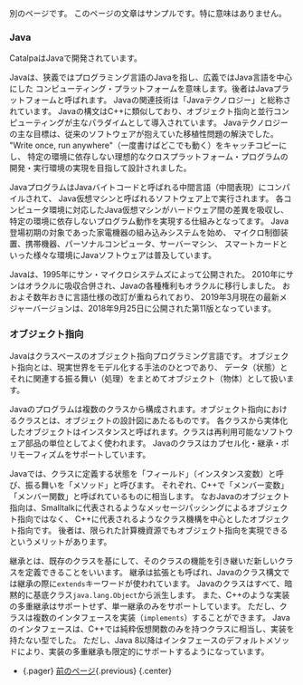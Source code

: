 別のページです。
このページの文章はサンプルです。特に意味はありません。

### Java

CatalpaはJavaで開発されています。

Javaは、狭義ではプログラミング言語のJavaを指し、広義ではJava言語を中心にした
コンピューティング・プラットフォームを意味します。後者はJavaプラットフォームと呼ばれます。
Javaの関連技術は「Javaテクノロジー」と総称されています。
Javaの構文はC++に類似しており、オブジェクト指向と並行コンピューティングが主なパラダイムとして導入されています。
Javaテクノロジーの主な目標は、従来のソフトウェアが抱えていた移植性問題の解決でした。
"Write once, run anywhere"（一度書けばどこでも動く）をキャッチコピーにし、
特定の環境に依存しない理想的なクロスプラットフォーム・プログラムの開発・実行環境の実現を目指して設計されました。

JavaプログラムはJavaバイトコードと呼ばれる中間言語（中間表現）にコンパイルされて、
Java仮想マシンと呼ばれるソフトウェア上で実行されます。
各コンピュータ環境に対応したJava仮想マシンがハードウェア間の差異を吸収し、
特定の環境に依存しないプログラム動作を実現する仕組みとなってます。
Java登場初期の対象であった家電機器の組み込みシステムを始め、
マイクロ制御装置、携帯機器、パーソナルコンピュータ、サーバーマシン、
スマートカードといった様々な環境にJavaソフトウェアは普及しています。

Javaは、1995年にサン・マイクロシステムズによって公開された。
2010年にサンはオラクルに吸収合併され、Javaの各種権利もオラクルに移行しました。
おおよそ数年おきに言語仕様の改訂が重ねられており、
2019年3月現在の最新メジャーバージョンは、2018年9月25日に公開された第11版となっています。

### オブジェクト指向

Javaはクラスベースのオブジェクト指向プログラミング言語です。
オブジェクト指向とは、現実世界をモデル化する手法のひとつであり、
データ（状態）とそれに関連する振る舞い（処理）をまとめてオブジェクト（物体）として扱います。

Javaのプログラムは複数のクラスから構成されます。オブジェクト指向におけるクラスとは、オブジェクトの設計図にあたるものです。
各クラスから実体化したオブジェクトはインスタンスと呼ばれます。クラスは再利用可能なソフトウェア部品の単位としてよく使われます。
Javaのクラスはカプセル化・継承・ポリモーフィズムをサポートしています。

Javaでは、クラスに定義する状態を「フィールド」（インスタンス変数）と呼び、振る舞いを「メソッド」と呼びます。
それぞれ、C++で「メンバー変数」「メンバー関数」と呼ばれているものに相当します。
なおJavaのオブジェクト指向は、Smalltalkに代表されるようなメッセージパッシングによるオブジェクト指向ではなく、
C++に代表されるようなクラス機構を中心としたオブジェクト指向です。
後者は、限られた計算機資源でもオブジェクト指向を実現できるというメリットがあります。

継承とは、既存のクラスを基にして、そのクラスの機能を引き継いだ新しいクラスを定義できることをいいます。
継承は拡張とも呼ばれ、Javaのクラス構文では継承の際に`extends`キーワードが使われています。
Javaのクラスはすべて、暗黙的に基底クラス`java.lang.Object`から派生します。
また、C++のような実装の多重継承はサポートせず、単一継承のみをサポートしています。
ただし、クラスは複数のインタフェースを実装（`implements`）することができます。
Javaのインタフェースは、C++では純粋仮想関数のみを持つクラスに相当し、実装を持たない型でした。
ただし、Java 8以降はインタフェースのデフォルトメソッドにより、実装の多重継承も限定的にサポートするようになっています。

>
  * {.pager} [前のページ](index.html){.previous} {.center}
>
